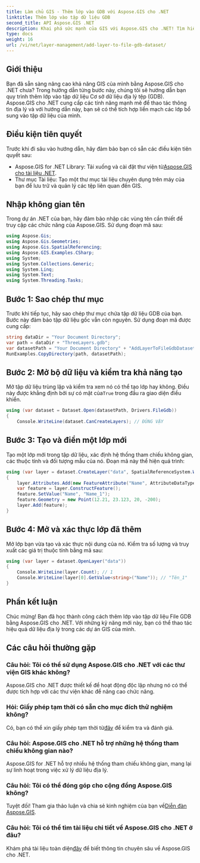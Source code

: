```yaml
---
title: Làm chủ GIS - Thêm lớp vào GDB với Aspose.GIS cho .NET
linktitle: Thêm lớp vào tập dữ liệu GDB
second_title: API Aspose.GIS .NET
description: Khai phá sức mạnh của GIS với Aspose.GIS cho .NET! Tìm hiểu cách thêm lớp vào bộ dữ liệu File GDB trong hướng dẫn từng bước này. #dữ liệu địa lý #Aspose #GIS
type: docs
weight: 16
url: /vi/net/layer-management/add-layer-to-file-gdb-dataset/
---
```

## Giới thiệu
Bạn đã sẵn sàng nâng cao khả năng GIS của mình bằng Aspose.GIS cho .NET chưa? Trong hướng dẫn từng bước này, chúng tôi sẽ hướng dẫn bạn quy trình thêm lớp vào tập dữ liệu Cơ sở dữ liệu địa lý tệp (GDB). Aspose.GIS cho .NET cung cấp các tính năng mạnh mẽ để thao tác thông tin địa lý và với hướng dẫn này, bạn sẽ có thể tích hợp liền mạch các lớp bổ sung vào tập dữ liệu của mình.
## Điều kiện tiên quyết
Trước khi đi sâu vào hướng dẫn, hãy đảm bảo bạn có sẵn các điều kiện tiên quyết sau:
-  Aspose.GIS for .NET Library: Tải xuống và cài đặt thư viện từ[Aspose.GIS cho tài liệu .NET](https://reference.aspose.com/gis/net/).
- Thư mục Tài liệu: Tạo một thư mục tài liệu chuyên dụng trên máy của bạn để lưu trữ và quản lý các tệp liên quan đến GIS.
## Nhập không gian tên
Trong dự án .NET của bạn, hãy đảm bảo nhập các vùng tên cần thiết để truy cập các chức năng của Aspose.GIS. Sử dụng đoạn mã sau:
```csharp
using Aspose.Gis;
using Aspose.Gis.Geometries;
using Aspose.Gis.SpatialReferencing;
using Aspose.GIS.Examples.CSharp;
using System;
using System.Collections.Generic;
using System.Linq;
using System.Text;
using System.Threading.Tasks;
```
## Bước 1: Sao chép thư mục
Trước khi tiếp tục, hãy sao chép thư mục chứa tập dữ liệu GDB của bạn. Bước này đảm bảo tập dữ liệu gốc vẫn còn nguyên. Sử dụng đoạn mã được cung cấp:
```csharp
string dataDir = "Your Document Directory";
var path = dataDir + "ThreeLayers.gdb";
var datasetPath = "Your Document Directory" + "AddLayerToFileGdbDataset_out.gdb";
RunExamples.CopyDirectory(path, datasetPath);
```
## Bước 2: Mở bộ dữ liệu và kiểm tra khả năng tạo
 Mở tập dữ liệu trùng lặp và kiểm tra xem nó có thể tạo lớp hay không. Điều này được khẳng định bởi sự có mặt của`True` trong đầu ra giao diện điều khiển.
```csharp
using (var dataset = Dataset.Open(datasetPath, Drivers.FileGdb))
{
    Console.WriteLine(dataset.CanCreateLayers); // ĐÚNG VẬY
```
## Bước 3: Tạo và điền một lớp mới
Tạo một lớp mới trong tập dữ liệu, xác định hệ thống tham chiếu không gian, các thuộc tính và đối tượng mẫu của nó. Đoạn mã này thể hiện quá trình:
```csharp
using (var layer = dataset.CreateLayer("data", SpatialReferenceSystem.Wgs84))
{
    layer.Attributes.Add(new FeatureAttribute("Name", AttributeDataType.String));
    var feature = layer.ConstructFeature();
    feature.SetValue("Name", "Name_1");
    feature.Geometry = new Point(12.21, 23.123, 20, -200);
    layer.Add(feature);
}
```
## Bước 4: Mở và xác thực lớp đã thêm
Mở lớp bạn vừa tạo và xác thực nội dung của nó. Kiểm tra số lượng và truy xuất các giá trị thuộc tính bằng mã sau:
```csharp
using (var layer = dataset.OpenLayer("data"))
{
    Console.WriteLine(layer.Count); // 1
    Console.WriteLine(layer[0].GetValue<string>("Name")); // "Tên_1"
}
```
## Phần kết luận
Chúc mừng! Bạn đã học thành công cách thêm lớp vào tập dữ liệu File GDB bằng Aspose.GIS cho .NET. Với những kỹ năng mới này, bạn có thể thao tác hiệu quả dữ liệu địa lý trong các dự án GIS của mình.
## Các câu hỏi thường gặp
### Câu hỏi: Tôi có thể sử dụng Aspose.GIS cho .NET với các thư viện GIS khác không?
Aspose.GIS cho .NET được thiết kế để hoạt động độc lập nhưng nó có thể được tích hợp với các thư viện khác để nâng cao chức năng.
### Hỏi: Giấy phép tạm thời có sẵn cho mục đích thử nghiệm không?
 Có, bạn có thể xin giấy phép tạm thời từ[đây](https://purchase.aspose.com/temporary-license/) để kiểm tra và đánh giá.
### Câu hỏi: Aspose.GIS cho .NET hỗ trợ những hệ thống tham chiếu không gian nào?
Aspose.GIS for .NET hỗ trợ nhiều hệ thống tham chiếu không gian, mang lại sự linh hoạt trong việc xử lý dữ liệu địa lý.
### Câu hỏi: Tôi có thể đóng góp cho cộng đồng Aspose.GIS không?
 Tuyệt đối! Tham gia thảo luận và chia sẻ kinh nghiệm của bạn về[Diễn đàn Aspose.GIS](https://forum.aspose.com/c/gis/33).
### Câu hỏi: Tôi có thể tìm tài liệu chi tiết về Aspose.GIS cho .NET ở đâu?
 Khám phá tài liệu toàn diện[đây](https://reference.aspose.com/gis/net/) để biết thông tin chuyên sâu về Aspose.GIS cho .NET.